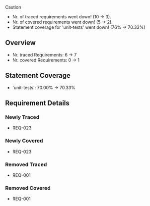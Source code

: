 > [!CAUTION]
> - Nr. of traced requirements went down! (10 -> 3).
> - Nr. of covered requirements went down! (5 -> 2).
> - Statement coverage for 'unit-tests' went down! (76% -> 70.33%) 

## Overview
- Nr. traced Requirements: 6 -> 7
- Nr. covered Requirements: 0 -> 1

## Statement Coverage
- 'unit-tests': 70.00% -> 70.33%

## Requirement Details
### Newly Traced
- REQ-023

### Newly Covered
- REQ-023

### Removed Traced
- REQ-001

### Removed Covered
- REQ-001
